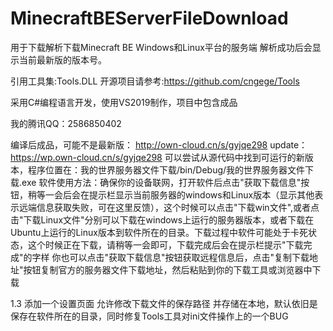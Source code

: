 # MinecraftBEServerFileDownload


用于下载解析下载Minecraft BE Windows和Linux平台的服务端
解析成功后会显示当前最新版的版本号。

引用工具集:Tools.DLL 开源项目请参考:https://github.com/cngege/Tools

采用C#编程语言开发，使用VS2019制作，项目中包含成品

我的腾讯QQ：2586850402

编译后成品，可能不是最新版：
http://own-cloud.cn/s/gyjqe298
update：https://wp.own-cloud.cn/s/gyjqe298
可以尝试从源代码中找到可运行的新版本，程序位置在：我的世界服务器文件下载/bin/Debug/我的世界服务器文件下载.exe
软件使用方法：确保你的设备联网，打开软件后点击"获取下载信息"按钮，稍等一会后会在提示栏显示当前服务器的windows和Linux版本（显示其他表示远端信息获取失败，可在这里反馈），这个时候可以点击"下载win文件",或者点击"下载Linux文件"分别可以下载在windows上运行的服务器版本，或者下载在Ubuntu上运行的Linux版本到软件所在的目录。下载过程中软件可能处于卡死状态，这个时候正在下载，请稍等一会即可，下载完成后会在提示栏提示"下载完成"的字样
你也可以点击"获取下载信息"按钮获取远程信息后，点击"复制下载地址"按钮复制官方的服务器文件下载地址，然后粘贴到你的下载工具或浏览器中下载

1.3
添加一个设置页面 允许修改下载文件的保存路径 并存储在本地，默认依旧是保存在软件所在的目录，同时修复Tools工具对ini文件操作上的一个BUG
